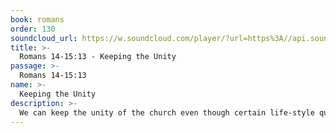 ```yaml
---
book: romans
order: 130
soundcloud_url: https://w.soundcloud.com/player/?url=https%3A//api.soundcloud.com/tracks/
title: >-
  Romans 14-15:13 - Keeping the Unity
passage: >-
  Romans 14-15:13
name: >-
  Keeping the Unity
description: >-
  We can keep the unity of the church even though certain life-style questions are viewed and acted out differently. Sin is never acceptable. But tolerance will be needed when it comes to debatable issues.
---
```


